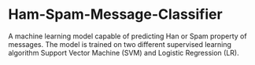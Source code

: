 # Ham-Spam-Message-Classifier
A machine learning model capable of predicting Han or Spam property of messages. The model is trained on two different supervised learning algorithm Support Vector Machine (SVM) and Logistic Regression (LR). 
